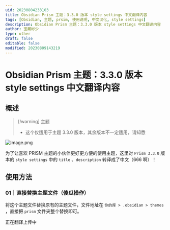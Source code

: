 ```yaml
---
uid: 20230804233103
title: Obsidian Prism 主题：3.3.0 版本 style settings 中文翻译内容
tags: [Obsidian, 主题, prsim, 使用说明, 中文汉化, style settings]
description: Obsidian Prism 主题：3.3.0 版本 style settings 中文翻译内容
author: 宝藏彬少
type: other
draft: false
editable: false
modified: 20230809143219
---
```


# Obsidian Prism 主题：3.3.0 版本 style settings 中文翻译内容

## 概述

>[!warning] 主题
>- 这个仅适用于主题 3.3.0 版本，其余版本不一定适用，请知悉
>

![image.png](https://cdn.pkmer.cn/images/20230804232555.png!pkmer)

为了让喜欢 PRISM 主题的小伙伴更好更方便的使用主题，这里对 `Prism 3.3.0` 版本的 `style settings` 中的 `title` 、`description` 转译成了中文（666 啊）！

## 使用方法

### 01｜直接替换主题文件（傻瓜操作）

将这个主题文件替换原有的主题文件，文件地址在 `你的库 > .obsidian > themes ` ，直接把 `prism` 文件夹整个替换即可。

正在翻译上传中